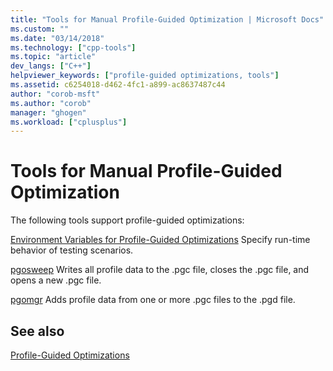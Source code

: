 ```yaml
---
title: "Tools for Manual Profile-Guided Optimization | Microsoft Docs"
ms.custom: ""
ms.date: "03/14/2018"
ms.technology: ["cpp-tools"]
ms.topic: "article"
dev_langs: ["C++"]
helpviewer_keywords: ["profile-guided optimizations, tools"]
ms.assetid: c6254018-d462-4fc1-a899-ac8637487c44
author: "corob-msft"
ms.author: "corob"
manager: "ghogen"
ms.workload: ["cplusplus"]
---
```

# Tools for Manual Profile-Guided Optimization

The following tools support profile-guided optimizations:

[Environment Variables for Profile-Guided Optimizations](../../build/reference/environment-variables-for-profile-guided-optimizations.md)
Specify run-time behavior of testing scenarios.

[pgosweep](../../build/reference/pgosweep.md)
Writes all profile data to the .pgc file, closes the .pgc file, and opens a new .pgc file.

[pgomgr](../../build/reference/pgomgr.md)
Adds profile data from one or more .pgc files to the .pgd file.

## See also

[Profile-Guided Optimizations](../../build/reference/profile-guided-optimizations.md)
